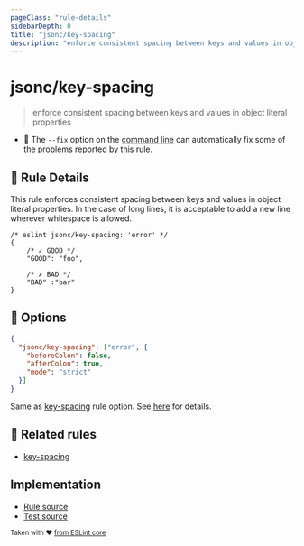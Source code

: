 ```yaml
---
pageClass: "rule-details"
sidebarDepth: 0
title: "jsonc/key-spacing"
description: "enforce consistent spacing between keys and values in object literal properties"
---
```

# jsonc/key-spacing

> enforce consistent spacing between keys and values in object literal properties

- :wrench: The `--fix` option on the [command line](https://eslint.org/docs/user-guide/command-line-interface#fixing-problems) can automatically fix some of the problems reported by this rule.

## :book: Rule Details

This rule enforces consistent spacing between keys and values in object literal properties. In the case of long lines, it is acceptable to add a new line wherever whitespace is allowed.

<eslint-code-block fix>

```json5
/* eslint jsonc/key-spacing: 'error' */
{
    /* ✓ GOOD */
    "GOOD": "foo",

    /* ✗ BAD */
    "BAD" :"bar"
}
```

</eslint-code-block>

## :wrench: Options

```json
{
  "jsonc/key-spacing": ["error", {
    "beforeColon": false,
    "afterColon": true,
    "mode": "strict"
  }]
}
```

Same as [key-spacing] rule option. See [here](https://eslint.org/docs/rules/key-spacing#options) for details. 

## :couple: Related rules

- [key-spacing]

[key-spacing]: https://eslint.org/docs/rules/key-spacing

## Implementation

- [Rule source](https://github.com/ota-meshi/eslint-plugin-jsonc/blob/master/lib/rules/key-spacing.ts)
- [Test source](https://github.com/ota-meshi/eslint-plugin-jsonc/blob/master/tests/lib/rules/key-spacing.js)

<sup>Taken with ❤️ [from ESLint core](https://eslint.org/docs/rules/key-spacing)</sup>
